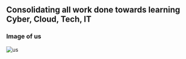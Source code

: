 ## Consolidating all work done towards learning Cyber, Cloud, Tech, IT

### Image of us

![us][nerdimage]

[nerdimage]:https://images.rawpixel.com/image_png_800/cHJpdmF0ZS9sci9pbWFnZXMvd2Vic2l0ZS8yMDIyLTA1L2pvYjcyNy0zMDktcC5wbmc.png





